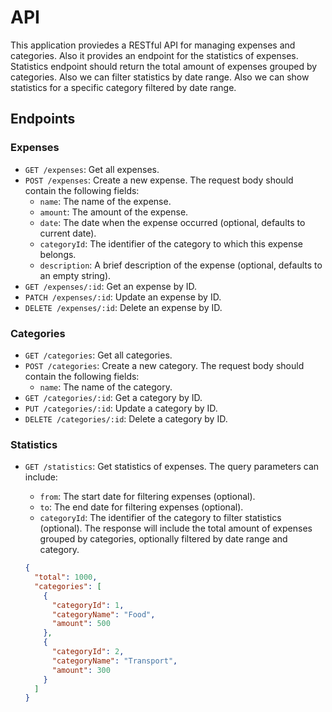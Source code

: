 # API

This application proviedes a RESTful API for managing expenses and categories. Also it provides an endpoint for the statistics of expenses.
Statistics endpoint should return the total amount of expenses grouped by categories. Also we can filter statistics by date range. Also we can show statistics for a specific category filtered by date range.

## Endpoints

### Expenses

- `GET /expenses`: Get all expenses.
- `POST /expenses`: Create a new expense.
  The request body should contain the following fields:
  - `name`: The name of the expense.
  - `amount`: The amount of the expense.
  - `date`: The date when the expense occurred (optional, defaults to current date).
  - `categoryId`: The identifier of the category to which this expense belongs.
  - `description`: A brief description of the expense (optional, defaults to an empty string).
- `GET /expenses/:id`: Get an expense by ID.
- `PATCH /expenses/:id`: Update an expense by ID.
- `DELETE /expenses/:id`: Delete an expense by ID.

### Categories

- `GET /categories`: Get all categories.
- `POST /categories`: Create a new category.
  The request body should contain the following fields:
  - `name`: The name of the category.
- `GET /categories/:id`: Get a category by ID.
- `PUT /categories/:id`: Update a category by ID.
- `DELETE /categories/:id`: Delete a category by ID.

### Statistics

- `GET /statistics`: Get statistics of expenses.
  The query parameters can include:
  - `from`: The start date for filtering expenses (optional).
  - `to`: The end date for filtering expenses (optional).
  - `categoryId`: The identifier of the category to filter statistics (optional).
  The response will include the total amount of expenses grouped by categories, optionally filtered by date range and category.

  ```json
  {
    "total": 1000,
    "categories": [
      {
        "categoryId": 1,
        "categoryName": "Food",
        "amount": 500
      },
      {
        "categoryId": 2,
        "categoryName": "Transport",
        "amount": 300
      }
    ]
  }
  ```
